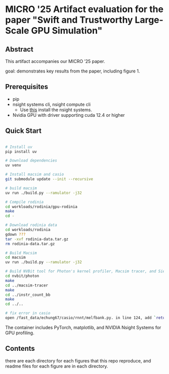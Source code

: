 # MICRO '25 Artifact evaluation for the paper "Swift and Trustworthy Large-Scale GPU Simulation"

## Abstract

This artifact accompanies our MICRO ’25 paper.

goal: demonstrates key results from the paper, including figure 1. 

## Prerequisites

- pip 
- nsight systems cli, nsight compute cli
  - Use [this](https://docs.nvidia.com/nsight-systems/InstallationGuide/index.html) install the nsight systems. 
- Nvidia GPU with driver supporting cuda 12.4 or higher

## Quick Start

```bash

# Install uv
pip install uv

# Download dependencies
uv venv

# Install macsim and casio
git submodule update --init --recursive

# build macsim
uv run ./build.py --ramulator -j32

# Compile rodinia
cd workloads/rodinia/gpu-rodinia
make
cd -

# Download rodinia data
cd workloads/rodinia
gdown ???
tar -xvf rodinia-data.tar.gz
rm rodinia-data.tar.gz

# Build Macsim
cd macsim
uv run ./build.py --ramulator -j32

# Build NVBit tool for Photon's kernel profiler, Macsim tracer, and Sieve's instruction counter.
cd nvbit/photon
make
cd ../macsim-tracer
make 
cd ../instr_count_bb
make
cd ../..

# fix error in casio
open /fast_data/echung67/casio/rnnt/melfbank.py. in line 124, add `return_complex=True` and at the next line add `x = torch.view_as_real(x)`. 

```

The container includes PyTorch, matplotlib, and NVIDIA Nsight Systems for GPU profiling.

## Contents

there are each directory for each figures that this repo reproduce, and readme files for each figure are in each directory. 